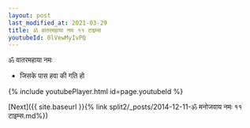 ```yaml
---
layout: post
last_modified_at: 2021-03-29
title: ॐ वातरमहाया नमः ११ टाइम्स
youtubeId: 0lVewMyIvPQ
---
```

 
 
 ॐ वातरमहाया नमः  
 
 -  जिसके पास हवा की गति हो 
 
  
 
  
 
 
 
 
 
 


{% include youtubePlayer.html id=page.youtubeId %}
 
[Next]({{ site.baseurl }}{% link  split2/_posts/2014-12-11-ॐ मनोजवाय नमः ११ टाइम्स.md%})
 
